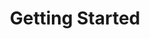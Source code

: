 ---
title: Getting Started
position: 1
parameters:
  - name:
    content:
content_markdown: >-
  #### Overview


  Welcome to the **In**teractive **Co**nsole (Inco) bot, a general-purpose and
  server moderation program for TeamSpeak 3! Before logging issues or support
  requests, please be sure to fully read this documentation.


  #### Download and Setup


  **Download:&nbsp;**<br>A fully functional JAR can be downloaded from our
  project's GitHub releases
  ([here](https://github.com/somefriggnidiot/IncoBot-TS3/releases)) with
  included config templates. Alternatively, you can clone and build the project
  itself.


  **Setup:**<br>Configure the connection and access settings. At minimum, ensure
  each access/permission level has a group, and that your host and login
  information are correct. Ensure the JAR is in the same folder as the `config`
  folder.


  #### Running the Program


  **Windows:&nbsp;**


  **Closing the command prompt in which the bot is running will exit the bot
  program.**

  {: .warning}


  1. Open the folder where you've saved the `incobot-ts3-&lt;version&gt;.tar`
  contents.

  2. In the address bar where the path is shown, click once on it to highlight
  all contents. Type `cmd` and press `enter`; a command prompt window should
  open up to your current location.

  3. In the command prompt window, use the following command as appropriate for
  your IncoBot version: `java -jar incobot-ts3-&lt;version&gt;.jar`


  **Ubuntu:**


  1. Navigate to the location where you saved the contents of the
  `incobot-ts3-&lt;version&gt;.tar` package.

  2. Use `java -jar incobot-ts3-&lt;version&gt;.jar` to run the bot. (We
  recommend using a [Screen](http://aperiodic.net/screen/quick_reference), if you're not already.)
left_code_blocks:
  - code_block:
    title:
    language:
right_code_blocks:
  - code_block:
    title:
    language:
---